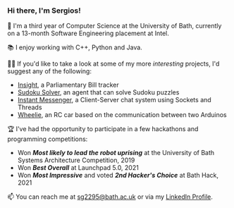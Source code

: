 ### Hi there, I'm Sergios!

🌱 I'm a third year of Computer Science at the University of Bath, currently on a 13-month Software Engineering placement at Intel.

<!--
🌱 I'm a final year Computer Science student at the Unversity of Bath and I recently completed a 13-month Software Engineering placement at Intel.
-->
📚 I enjoy working with C++, Python and Java.

👨‍💻 If you'd like to take a look at some of my more _interesting_ projects, I'd suggest any of the following:
- [Insight](https://github.com/alex-and-the-antelopes/Insight), a Parliamentary Bill tracker
- [Sudoku Solver](https://github.com/sg2295/Sudoku-Solver), an agent that can solve Sudoku puzzles
- [Instant Messenger](https://github.com/sg2295/InstantMessenger), a Client-Server chat system using Sockets and Threads
- [Wheelie](https://github.com/sg2295/Wheelie), an RC car based on the communication between two Arduinos

🏆 I've had the opportunity to participate in a few hackathons and programming competitions:
- Won ___Most likely to lead the robot uprising___ at the University of Bath Systems Architecture Competition, 2019
- Won ___Best Overall___ at Launchpad 5.0, 2021
- Won ___Most Impressive___ and voted ___2nd Hacker's Choice___ at Bath Hack, 2021

📫 You can reach me at sg2295@bath.ac.uk or via my [LinkedIn Profile](https://www.linkedin.com/in/sergios-gavriilidis/).


<!--
**sg2295/sg2295** is a ✨ _special_ ✨ repository because its `README.md` (this file) appears on your GitHub profile.

Here are some ideas to get you started:

- 🔭 I’m currently working on ...
- 🌱 I’m currently learning ...
- 👯 I’m looking to collaborate on ...
- 🤔 I’m looking for help with ...
- 💬 Ask me about ...
- 📫 How to reach me: ...
- 😄 Pronouns: ...
- ⚡ Fun fact: ...
-->
